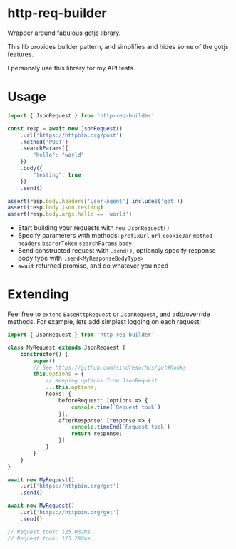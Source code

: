 # http-req-builder
 
Wrapper around fabulous [gotjs](https://github.com/sindresorhus/got) library. 

This lib provides builder pattern, and simplifies and hides some of the gotjs features.

I personaly use this library for my API tests.

# Usage

```typescript
import { JsonRequest } from 'http-req-builder'

const resp = await new JsonRequest()
    .url('https://httpbin.org/post')
    .method('POST')
    .searchParams({
        "hello": "world"
    })
    .body({
        "testing": true
    })
    .send()

assert(resp.body.headers['User-Agent'].includes('got'))
assert(resp.body.json.testing)  
assert(resp.body.args.hello == 'world')  
```

- Start building your requests with `new JsonRequest()`
- Specify parameters with methods:
`prefixUrl` `url` `cookieJar` `method` `headers` `bearerToken` `searchParams` `body`
- Send constructed request with `.send()`, optionaly specify response body type with `.send<MyResponseBodyType>`
- `await` returned promise, and do whatever you need


# Extending

Feel free to `extend` `BaseHttpRequest` or `JsonRequest`, and add/override methods. For example, lets add simplest logging on each request:

```typescript
import { JsonRequest } from 'http-req-builder'

class MyRequest extends JsonRequest {
    constructor() {
        super()
        // See https://github.com/sindresorhus/got#hooks
        this.options = {
            // Keeping options from JsonRequest 
            ...this.options,
            hooks: {
                beforeRequest: [options => {
                    console.time(`Request took`)
                }],
                afterResponse: [response => {
                    console.timeEnd(`Request took`)
                    return response;
                }]
            }
        }
    }
}

await new MyRequest()
    .url('https://httpbin.org/get')
    .send()

await new MyRequest()
    .url('https://httpbin.org/get')
    .send()

// Request took: 125.032ms
// Request took: 123.292ms
```

